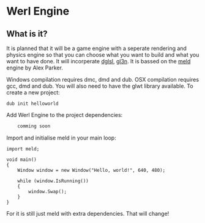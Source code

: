 Werl Engine
====
What is it?
----
It is planned that it will be a game engine with a seperate rendering and physics engine so that you can choose what you want to build and what you want to have done. It will incorperate [dglsl](https://github.com/icecocoa6/dglsl "dglsl"), [gl3n](https://github.com/Dav1dde/gl3n "gl3n"). It is bassed on the [meld](https://github.com/meld-3d/meld) engine by Alex Parker.

Windows compilation requires dmc, dmd and dub. OSX compilation requires gcc, dmd and dub. You will also need to have the glwt library available. To create a new project:

	dub init helloworld
	
Add Werl Engine to the project dependencies:
```d
	comming soon
```
	
Import and initialise meld in your main loop:

	import meld;

	void main()
	{
		Window window = new Window("Hello, world!", 640, 480);
		
		while (window.IsRunning())
		{
			window.Swap();
		}
	}
For it is still just meld with extra dependencies. That will change!
